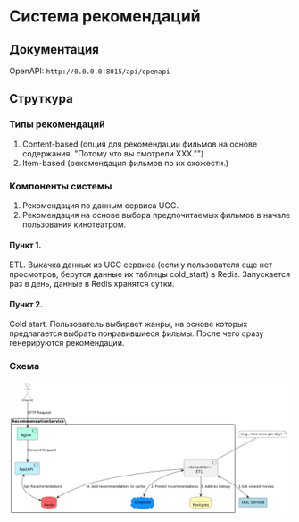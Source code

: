 # Система рекомендаций

## Документация
OpenAPI: `http://0.0.0.0:8015/api/openapi`



## Струткура
### Типы рекомендаций
1. Content-based (опция для рекомендации фильмов на основе содержания. "Потому что вы смотрели ХХХ."")
2. Item-based (рекомендация фильмов по их схожести.)


### Компоненты системы
1. Рекомендация по данным сервиса UGC.
2. Рекомендация на основе выбора предпочитаемых фильмов в начале пользования кинотеатром.

#### Пункт 1. 
ETL. Выкачка данных из UGC сервиса (если у пользователя еще нет просмотров, берутся данные их таблицы cold_start) в Redis. 
Запускается раз в день, данные в Redis хранятся сутки.
#### Пункт 2.
Cold start. Пользователь выбирает жанры, на основе которых предлагается выбрать понравившиеся фильмы. После чего сразу генерируются рекомендации.


### Схема

<img src="diagram/rec_service.png" alt="Alt text" title="Optional title" style="display: inline-block; margin: 0 auto; max-width: 500px">

